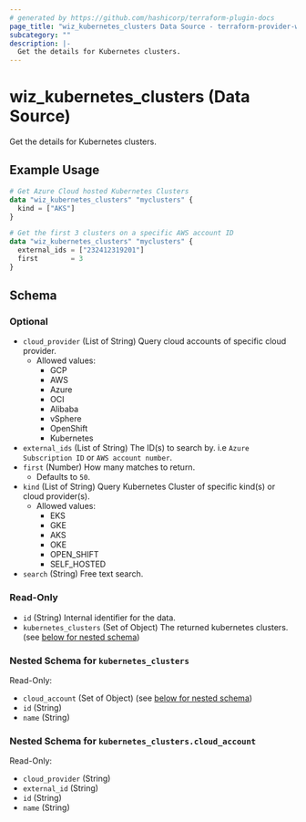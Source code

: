 ```yaml
---
# generated by https://github.com/hashicorp/terraform-plugin-docs
page_title: "wiz_kubernetes_clusters Data Source - terraform-provider-wiz"
subcategory: ""
description: |-
  Get the details for Kubernetes clusters.
---
```


# wiz_kubernetes_clusters (Data Source)

Get the details for Kubernetes clusters.

## Example Usage

```terraform
# Get Azure Cloud hosted Kubernetes Clusters 
data "wiz_kubernetes_clusters" "myclusters" {
  kind = ["AKS"]
}

# Get the first 3 clusters on a specific AWS account ID
data "wiz_kubernetes_clusters" "myclusters" {
  external_ids = ["232412319201"]
  first        = 3
}
```

<!-- schema generated by tfplugindocs -->
## Schema

### Optional

- `cloud_provider` (List of String) Query cloud accounts of specific cloud provider.
    - Allowed values: 
        - GCP
        - AWS
        - Azure
        - OCI
        - Alibaba
        - vSphere
        - OpenShift
        - Kubernetes
- `external_ids` (List of String) The ID(s) to search by. i.e `Azure Subscription ID` or `AWS account number`.
- `first` (Number) How many matches to return.
    - Defaults to `50`.
- `kind` (List of String) Query Kubernetes Cluster of specific kind(s) or cloud provider(s).
    - Allowed values: 
        - EKS
        - GKE
        - AKS
        - OKE
        - OPEN_SHIFT
        - SELF_HOSTED
- `search` (String) Free text search.

### Read-Only

- `id` (String) Internal identifier for the data.
- `kubernetes_clusters` (Set of Object) The returned kubernetes clusters. (see [below for nested schema](#nestedatt--kubernetes_clusters))

<a id="nestedatt--kubernetes_clusters"></a>
### Nested Schema for `kubernetes_clusters`

Read-Only:

- `cloud_account` (Set of Object) (see [below for nested schema](#nestedobjatt--kubernetes_clusters--cloud_account))
- `id` (String)
- `name` (String)

<a id="nestedobjatt--kubernetes_clusters--cloud_account"></a>
### Nested Schema for `kubernetes_clusters.cloud_account`

Read-Only:

- `cloud_provider` (String)
- `external_id` (String)
- `id` (String)
- `name` (String)


